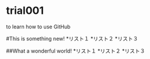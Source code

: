 # trial001
to learn how to use GitHub

#This is something new!
*リスト１
*リスト２
*リスト３

##What a wonderful world!
*リスト１
*リスト２
*リスト３

